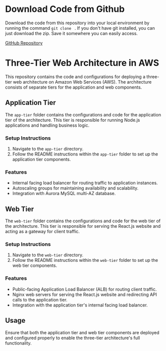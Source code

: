 
# Download Code from Github

Download the code from this repository  into your local environment by running the command `git clone ` . If you don't have git installed, you can just download the zip. Save it somewhere you can easily access.

[GitHub Repository](https://github.com/aws-samples/aws-three-tier-web-architecture-workshop.git)


# Three-Tier Web Architecture in AWS

This repository contains the code and configurations for deploying a three-tier web architecture on Amazon Web Services (AWS). The architecture consists of separate tiers for the application and web components.

## Application Tier

The `app-tier` folder contains the configurations and code for the application tier of the architecture. This tier is responsible for running Node.js applications and handling business logic.

### Setup Instructions
1. Navigate to the `app-tier` directory.
2. Follow the README instructions within the `app-tier` folder to set up the application tier components.

### Features
- Internal facing load balancer for routing traffic to application instances.
- Autoscaling groups for maintaining availability and scalability.
- Integration with Aurora MySQL multi-AZ database.

## Web Tier

The `web-tier` folder contains the configurations and code for the web tier of the architecture. This tier is responsible for serving the React.js website and acting as a gateway for client traffic.

### Setup Instructions
1. Navigate to the `web-tier` directory.
2. Follow the README instructions within the `web-tier` folder to set up the web tier components.

### Features
- Public-facing Application Load Balancer (ALB) for routing client traffic.
- Nginx web servers for serving the React.js website and redirecting API calls to the application tier.
- Integration with the application tier's internal facing load balancer.

## Usage
Ensure that both the application tier and web tier components are deployed and configured properly to enable the three-tier architecture's full functionality.

